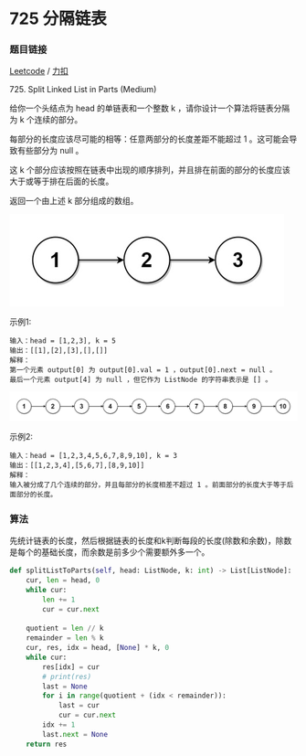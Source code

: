 # 725 分隔链表

### 题目链接

[Leetcode](https://leetcode.com/problems/split-linked-list-in-parts/) / [力扣](https://leetcode-cn.com/problems/split-linked-list-in-parts/)

725\. Split Linked List in Parts (Medium)

给你一个头结点为 head 的单链表和一个整数 k ，请你设计一个算法将链表分隔为 k 个连续的部分。

每部分的长度应该尽可能的相等：任意两部分的长度差距不能超过 1 。这可能会导致有些部分为 null 。

这 k 个部分应该按照在链表中出现的顺序排列，并且排在前面的部分的长度应该大于或等于排在后面的长度。

返回一个由上述 k 部分组成的数组。

![](../pics/split1-lc.jpeg)

示例1:

```
输入：head = [1,2,3], k = 5
输出：[[1],[2],[3],[],[]]
解释：
第一个元素 output[0] 为 output[0].val = 1 ，output[0].next = null 。
最后一个元素 output[4] 为 null ，但它作为 ListNode 的字符串表示是 [] 。
```

![](../pics/split2-lc.jpeg)

示例2:

```
输入：head = [1,2,3,4,5,6,7,8,9,10], k = 3
输出：[[1,2,3,4],[5,6,7],[8,9,10]]
解释：
输入被分成了几个连续的部分，并且每部分的长度相差不超过 1 。前面部分的长度大于等于后面部分的长度。
```

### 算法

先统计链表的长度，然后根据链表的长度和k判断每段的长度(除数和余数)，除数是每个的基础长度，而余数是前多少个需要额外多一个。


```python
def splitListToParts(self, head: ListNode, k: int) -> List[ListNode]:
    cur, len = head, 0
    while cur:
        len += 1
        cur = cur.next
    
    quotient = len // k
    remainder = len % k
    cur, res, idx = head, [None] * k, 0
    while cur:
        res[idx] = cur
        # print(res)
        last = None
        for i in range(quotient + (idx < remainder)):
            last = cur
            cur = cur.next
        idx += 1
        last.next = None
    return res
```
